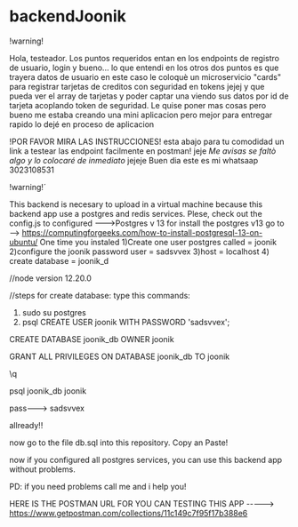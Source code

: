 # backendJoonik
!warning! 

Hola, testeador. 
Los puntos requeridos entan en los endpoints de registro de usuario, login y bueno... lo que entendi en los otros dos puntos es que trayera datos de usuario en este caso le coloquè un microservicio "cards" para registrar tarjetas de creditos con seguridad en tokens jejej y que pueda ver el array de tarjetas y poder captar una viendo sus datos por id de tarjeta acoplando token de seguridad. Le quise poner mas cosas pero bueno me estaba creando una mini aplicacion pero mejor para entregar rapido lo dejé en proceso de aplicacion 

!POR FAVOR MIRA LAS INSTRUCCIONES! 
esta abajo para tu comodidad un link a testear las endpoint facilmente en postman! jeje *Me avisas se faltò algo y lo colocaré de inmediato* jejeje Buen dia
este es mi whatsaap 3023108531

!warning!´



This backend is necesary to upload in a virtual machine because this backend app use a postgres and redis services. Plese, check out the config.js to configured
--->Postgres v 13
for install the postgres v13 go to --> https://computingforgeeks.com/how-to-install-postgresql-13-on-ubuntu/
One time you instaled
1)Create one user postgres called = joonik
2)configure the joonik password user = sadsvvex
3)host = localhost
4) create database = joonik_d

//node version 12.20.0

//steps for create database:
type this commands:
1) sudo su postgres
2) psql 
CREATE USER joonik WITH PASSWORD 'sadsvvex';

CREATE DATABASE joonik_db OWNER joonik

GRANT ALL PRIVILEGES ON DATABASE joonik_db TO joonik

\q 

psql joonik_db joonik

pass---> sadsvvex

allready!!

now go to the file db.sql into this repository. Copy an Paste! 

now if you configured all postgres services, you can use this backend app without problems. 

PD: if you need problems call me and i help you! 

HERE IS THE POSTMAN URL FOR YOU CAN TESTING THIS APP -----> https://www.getpostman.com/collections/11c149c7f95f17b388e6
